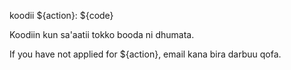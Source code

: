koodii ${action}: ${code}

Koodiin kun sa'aatii tokko booda ni dhumata.

If you have not applied for ${action}, email kana bira darbuu qofa.
